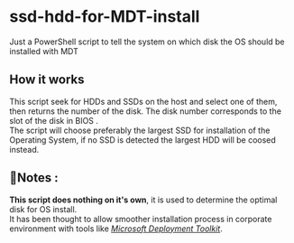 # ssd-hdd-for-MDT-install
Just a PowerShell script to tell the system on which disk the OS should be installed with MDT
## How it works
This script seek for HDDs and SSDs on the host and select one of them, then returns the number of the disk. The disk number corresponds to the slot of the disk in BIOS .   
The script will choose preferably the largest SSD for installation of the Operating System, if no SSD is detected the largest HDD will be coosed instead.   
## 📝Notes :
**This script does nothing on it's own**, it is used to determine the optimal disk for OS install.   
It has been thought to allow smoother installation process in corporate environment with tools like [*Microsoft Deployment Toolkit*](https://learn.microsoft.com/en-us/windows/deployment/deploy-windows-mdt/get-started-with-the-microsoft-deployment-toolkit).
